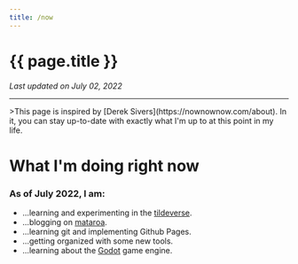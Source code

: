 ```yaml
---
title: /now
---
```

# {{ page.title }}
*Last updated on July 02, 2022*
<hr>
>This page is inspired by [Derek Sivers](https://nownownow.com/about). In it, you can stay up-to-date with exactly what I'm up to at this point in my life.

# What I'm doing right now

### As of July 2022, I am:
- ...learning and experimenting in the [tildeverse](https://tildeverse.org).  
- ...blogging on [mataroa](https://mataroa.blog/).  
- ...learning git and implementing Github Pages.  
- ...getting organized with some new tools.  
- ...learning about the [Godot](https://github.com/godotengine/godot) game engine.